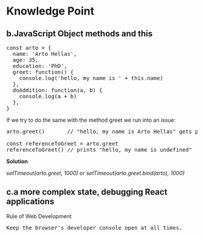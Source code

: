 # Knowledge Point
## b.JavaScript Object methods and this

<pre>
const arto = {
  name: 'Arto Hellas',
  age: 35,
  education: 'PhD',
  greet: function() {
    console.log('hello, my name is ' + this.name)
  },
  doAddition: function(a, b) {
    console.log(a + b)
  },
}
</pre>
If we try to do the same with the method greet we run into an issue:
<pre>
arto.greet()       // "hello, my name is Arto Hellas" gets printed

const referenceToGreet = arto.greet
referenceToGreet() // prints "hello, my name is undefined"
</pre>
**Solution**

*setTimeout(arto.greet, 1000)* or *setTimeout(arto.greet.bind(arto), 1000)*

## c.a more complex state, debugging React applications

Rule of Web Development
<pre>
Keep the browser's developer console open at all times.
</pre>
